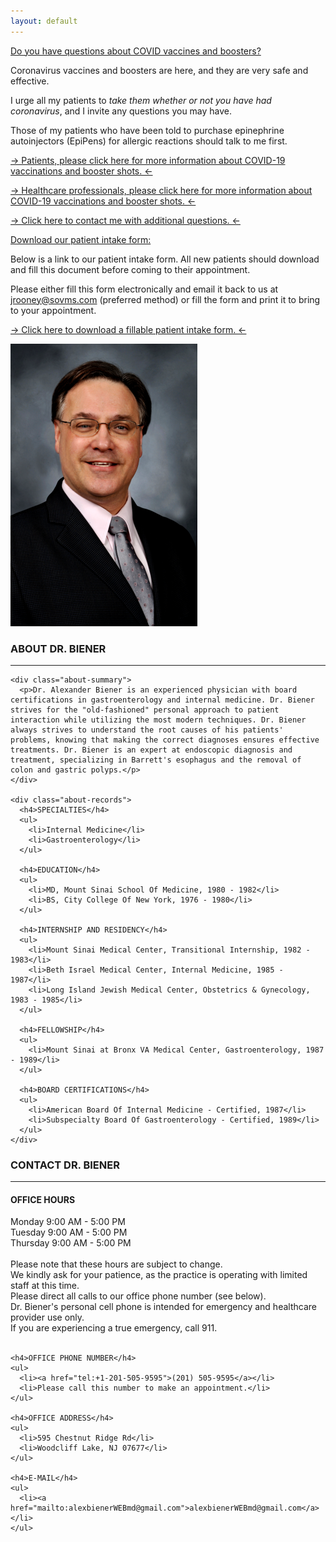 ```yaml
---
layout: default
---
```


<a class="anchor" id="home"></a>

<div class="covid-alert-frontpage">
  <p><u>Do you have questions about COVID vaccines and boosters?</u></p>
  <p>Coronavirus vaccines and boosters are here, and they are very safe and effective.</p>
  <p>I urge all my patients to <em>take them whether or not you have had coronavirus</em>, and I invite any questions you may have.</p>
  <p>Those of my patients who have been told to purchase epinephrine autoinjectors (EpiPens) for allergic reactions should talk to me first.</p>
  <p><a href="/COVID-19-for-patients">→ Patients, please click here for more information about COVID-19 vaccinations and booster shots. ←</a></p>
  <p><a href="/COVID-19-for-healthcare-professionals">→ Healthcare professionals, please click here for more information about COVID-19 vaccinations and booster shots. ←</a></p>
  <p><a href="/#contact">→ Click here to contact me with additional questions. ←</a></p>
</div>

<div class="patient-intake-form-alert-frontpage">
  <p><u>Download our patient intake form:</u></p>
  <p>Below is a link to our patient intake form. All new patients should download and fill this document before coming to their appointment.</p>
  <p>Please either fill this form electronically and email it back to us at <a href="mailto:jrooney@sovms.com">jrooney@sovms.com</a> (preferred method) or fill the form and print it to bring to your appointment.</p>
  <p><a href="https://drive.google.com/file/d/1m8ioJLwBfpZpaHa3OFRLJTiqbQhBO3sU/">→ Click here to download a fillable patient intake form. ←</a></p>
</div>

<div class="home container">
  <img src="./Alexander-Biener.png" alt="Dr. Alex Biener, MD">
</div>

<a class="anchor" id="about"></a>

<div class="about container">
  <div class="container-heading">
    <h3>ABOUT DR. BIENER</h3>
    <hr>
  </div>

  <div class="about-content">

    <div class="about-summary">
      <p>Dr. Alexander Biener is an experienced physician with board certifications in gastroenterology and internal medicine. Dr. Biener strives for the "old-fashioned" personal approach to patient interaction while utilizing the most modern techniques. Dr. Biener always strives to understand the root causes of his patients' problems, knowing that making the correct diagnoses ensures effective treatments. Dr. Biener is an expert at endoscopic diagnosis and treatment, specializing in Barrett's esophagus and the removal of colon and gastric polyps.</p>
    </div>

    <div class="about-records">
      <h4>SPECIALTIES</h4>
      <ul>
        <li>Internal Medicine</li>
        <li>Gastroenterology</li>
      </ul>

      <h4>EDUCATION</h4>
      <ul>
        <li>MD, Mount Sinai School Of Medicine, 1980 - 1982</li>
        <li>BS, City College Of New York, 1976 - 1980</li>
      </ul>

      <h4>INTERNSHIP AND RESIDENCY</h4>
      <ul>
        <li>Mount Sinai Medical Center, Transitional Internship, 1982 - 1983</li>
        <li>Beth Israel Medical Center, Internal Medicine, 1985 - 1987</li>
        <li>Long Island Jewish Medical Center, Obstetrics & Gynecology, 1983 - 1985</li>
      </ul>

      <h4>FELLOWSHIP</h4>
      <ul>
        <li>Mount Sinai at Bronx VA Medical Center, Gastroenterology, 1987 - 1989</li>
      </ul>

      <h4>BOARD CERTIFICATIONS</h4>
      <ul>
        <li>American Board Of Internal Medicine - Certified, 1987</li>
        <li>Subspecialty Board Of Gastroenterology - Certified, 1989</li>
      </ul>
    </div>

  </div>
</div>

<a class="anchor" id="contact"></a>

<div class="contact container">
  <div class="container-heading">
    <h3>CONTACT DR. BIENER</h3>
    <hr>
  </div>

  <div class="contact-content">

  <h4>OFFICE HOURS</h4>

  <p>
  Monday 9:00 AM - 5:00 PM<br>
  Tuesday 9:00 AM - 5:00 PM<br>
  Thursday 9:00 AM - 5:00 PM<br>
  <br>
  Please note that these hours are subject to change.<br>
  We kindly ask for your patience, as the practice is operating with limited staff at this time.<br>
  Please direct all calls to our office phone number (see below).<br>
  Dr. Biener's personal cell phone is intended for emergency and healthcare provider use only.<br>
  If you are experiencing a true emergency, call 911.<br><br>
  </p>



    <h4>OFFICE PHONE NUMBER</h4>
    <ul>
      <li><a href="tel:+1-201-505-9595">(201) 505-9595</a></li>
      <li>Please call this number to make an appointment.</li>
    </ul>

    <h4>OFFICE ADDRESS</h4>
    <ul>
      <li>595 Chestnut Ridge Rd</li>
      <li>Woodcliff Lake, NJ 07677</li>
    </ul>

    <h4>E-MAIL</h4>
    <ul>
      <li><a href="mailto:alexbienerWEBmd@gmail.com">alexbienerWEBmd@gmail.com</a></li>
    </ul>

  </div>
</div>
